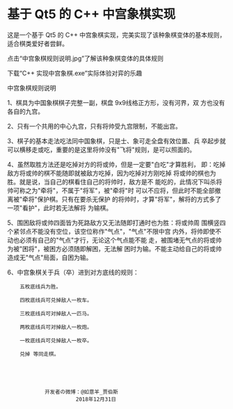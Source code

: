 ﻿# 基于 Qt5 的 C++ 中宫象棋实现
这是一个基于 Qt5 的 C++ 中宫象棋实现，完美实现了该种象棋变体的基本规则，适合棋类爱好者尝鲜。

点击“中宫象棋规则说明.jpg”了解该种象棋变体的具体规则

下载“C++ 实现中宫象棋.exe”实际体验对弈的乐趣

中宫象棋规则说明

1、棋具为中国象棋棋子完整一副，棋盘 9x9线格正方形，没有河界，双 方也没有各自的九宫。

2、只有一个共用的中心九宫，只有将帅受九宫限制，不能出宫。

3、棋子的基本走法吃法同中国象棋，只是士、象可走全盘有效位置、兵 卒起步就可以横移走或吃，重要的是这里将帅没有"飞将"规则，是可以照面的。

4、虽然取胜方法还是吃掉对方的将或帅，但是一定要"白吃"才算胜利， 即：吃掉敌方将或帅的棋不能随即就被敌方吃掉，因为吃掉对方刚吃掉 将或帅的棋也为胜。就是说，当自己的棋看住自己的将帅时，敌方是不 能吃的，此情况下叫杀将帅可称之为"牵将"，不属于"将军"，被"牵将"时 可以不应将，但此时不能全部撤离被"牵将"保护棋。只有在要杀无保护 的将帅时，才算"将军"，解将的方式多了一项"看护"，此时若无法解将 为输棋。

5、围困敌将或帅四面皆为死路敌方又无法随即打通时也为胜：将或帅周 围横竖四个紧邻点不能没有空位，该空位称作"气点"，"气点"不限中宫 内外，将帅即使不动也必须有自己的"气点"才行，无论这个气点能不能 走，被围堵无气点的将或帅为被"困将"，被困方必须随即解困，无法解 困时为输。不能主动给自己的将或帅造成无"气点"局面，自困为输。

6、中宫象棋关于兵（卒）进到对方底线的规则：

        五枚底线兵为胜。
        
        四枚底线兵可兑掉敌人一枚车。
        
        三枚底线兵可对掉敌人一匹马。
        
        两枚底线兵可对掉敌人一枚炮。
        
        一枚底线兵可兑掉敌人一枚卒。
        
        兑掉 等同走棋。





                开发者の微博：@如意羊_贾伯斯
                          2018年12月31日
